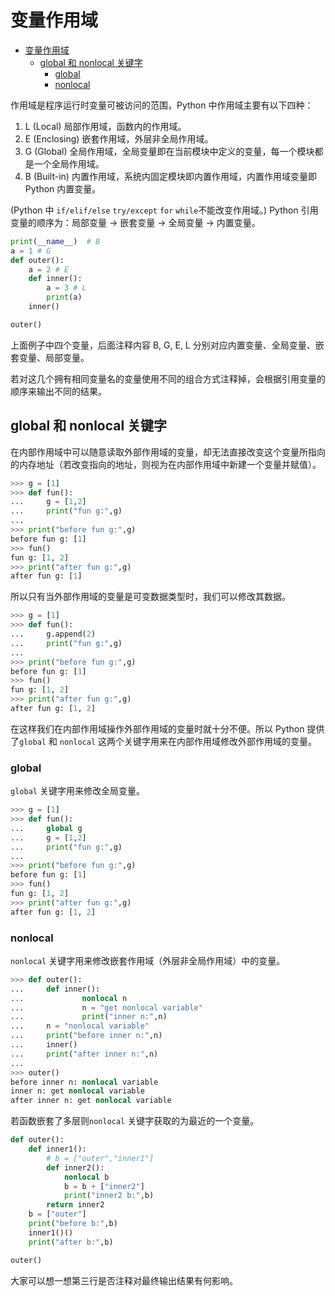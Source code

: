 # 变量作用域

- [变量作用域](#变量作用域)
  - [global 和 nonlocal 关键字](#global-和-nonlocal-关键字)
    - [global](#global)
    - [nonlocal](#nonlocal)

作用域是程序运行时变量可被访问的范围，Python 中作用域主要有以下四种：

1. L (Local) 局部作用域，函数内的作用域。
2. E (Enclosing) 嵌套作用域，外层非全局作用域。
3. G (Global) 全局作用域，全局变量即在当前模块中定义的变量，每一个模块都是一个全局作用域。
4. B (Built-in) 内置作用域，系统内固定模块即内置作用域，内置作用域变量即 Python 内置变量。

(Python 中 `if/elif/else` `try/except` `for` `while`不能改变作用域。)
Python 引用变量的顺序为：局部变量 → 嵌套变量 → 全局变量 → 内置变量。

```python
print(__name__)  # B
a = 1 # G
def outer():
    a = 2 # E
    def inner():
        a = 3 # L
        print(a)
    inner()

outer()
```

上面例子中四个变量，后面注释内容 B, G, E, L 分别对应内置变量、全局变量、嵌套变量、局部变量。

若对这几个拥有相同变量名的变量使用不同的组合方式注释掉，会根据引用变量的顺序来输出不同的结果。

## global 和 nonlocal 关键字

在内部作用域中可以随意读取外部作用域的变量，却无法直接改变这个变量所指向的内存地址（若改变指向的地址，则视为在内部作用域中新建一个变量并赋值）。

```python
>>> g = [1]
>>> def fun():
...     g = [1,2]
...     print("fun g:",g)
...
>>> print("before fun g:",g)
before fun g: [1]
>>> fun()
fun g: [1, 2]
>>> print("after fun g:",g)
after fun g: [1]
```

所以只有当外部作用域的变量是可变数据类型时，我们可以修改其数据。

```python
>>> g = [1]
>>> def fun():
...     g.append(2)
...     print("fun g:",g)
...
>>> print("before fun g:",g)
before fun g: [1]
>>> fun()
fun g: [1, 2]
>>> print("after fun g:",g)
after fun g: [1, 2]
```

在这样我们在内部作用域操作外部作用域的变量时就十分不便。所以 Python 提供了`global` 和 `nonlocal` 这两个关键字用来在内部作用域修改外部作用域的变量。

### global

`global` 关键字用来修改全局变量。

```python
>>> g = [1]
>>> def fun():
...     global g
...     g = [1,2]
...     print("fun g:",g)
...
>>> print("before fun g:",g)
before fun g: [1]
>>> fun()
fun g: [1, 2]
>>> print("after fun g:",g)
after fun g: [1, 2]
```

### nonlocal

`nonlocal` 关键字用来修改嵌套作用域（外层非全局作用域）中的变量。

```python
>>> def outer():
...     def inner():
...             nonlocal n
...             n = "get nonlocal variable"
...             print("inner n:",n)
...     n = "nonlocal variable"
...     print("before inner n:",n)
...     inner()
...     print("after inner n:",n)
...
>>> outer()
before inner n: nonlocal variable
inner n: get nonlocal variable
after inner n: get nonlocal variable
```

若函数嵌套了多层则`nonlocal` 关键字获取的为最近的一个变量。

```python
def outer():
    def inner1():
        # b = ["outer","inner1"]
        def inner2():
            nonlocal b
            b = b + ["inner2"]
            print("inner2 b:",b)
        return inner2
    b = ["outer"]
    print("before b:",b)
    inner1()()
    print("after b:",b)

outer()
```

大家可以想一想第三行是否注释对最终输出结果有何影响。
